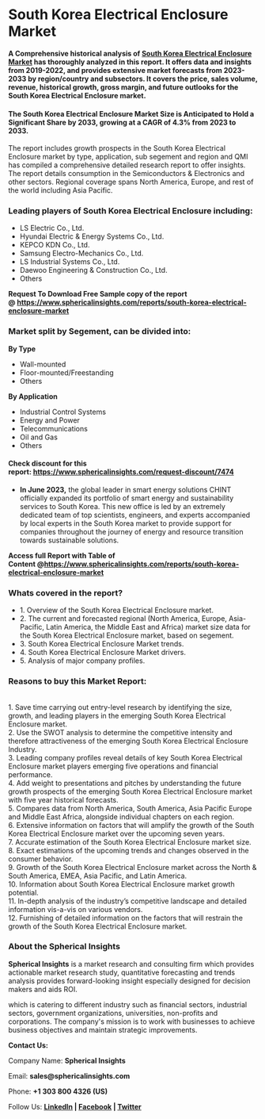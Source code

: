 <h1 class="news-post-title">South Korea Electrical Enclosure Market</h1>
<p><strong>A Comprehensive historical analysis of&nbsp;<a href="https://www.sphericalinsights.com/reports/south-korea-electrical-enclosure-market">South Korea Electrical Enclosure Market</a>&nbsp;has thoroughly analyzed in this report. It offers data and insights from 2019-2022, and provides extensive market forecasts from 2023-2033 by region/country and subsectors. It covers the price, sales volume, revenue, historical growth, gross margin, and future outlooks for the South Korea Electrical Enclosure market.</strong></p>
<h4><strong>The South Korea Electrical Enclosure Market Size is Anticipated to Hold a Significant Share by 2033, growing at a CAGR of 4.3% from 2023 to 2033.</strong></h4>
<p>The report includes growth prospects in the&nbsp;South Korea Electrical Enclosure market by type, application, sub segement and region and QMI has compiled a comprehensive detailed research report to offer insights. The report details consumption in the Semiconductors &amp; Electronics and other sectors. Regional coverage spans North America, Europe, and rest of the world including Asia Pacific.</p>
<h3><strong>Leading players of South Korea Electrical Enclosure including:</strong></h3>
<ul>
<li>LS Electric Co., Ltd.</li>
<li>Hyundai Electric &amp; Energy Systems Co., Ltd.</li>
<li>KEPCO KDN Co., Ltd.</li>
<li>Samsung Electro-Mechanics Co., Ltd.</li>
<li>LS Industrial Systems Co., Ltd.</li>
<li>Daewoo Engineering &amp; Construction Co., Ltd.</li>
<li>Others</li>
</ul>
<p><strong>Request To Download Free Sample copy of the report @&nbsp;<a href="https://www.sphericalinsights.com/reports/south-korea-electrical-enclosure-market">https://www.sphericalinsights.com/reports/south-korea-electrical-enclosure-market</a>&nbsp;</strong></p>
<h3><strong>Market split by Segement, can be divided into:</strong></h3>
<p><strong>By&nbsp;</strong><strong>Type</strong></p>
<ul>
<li>Wall-mounted</li>
<li>Floor-mounted/Freestanding</li>
<li>Others</li>
</ul>
<p><strong>By&nbsp;</strong><strong>Application</strong></p>
<ul>
<li>Industrial Control Systems</li>
<li>Energy and Power</li>
<li>Telecommunications</li>
<li>Oil and Gas</li>
<li>Others</li>
</ul>
<h4>Check discount for this report:&nbsp;<a href="https://www.sphericalinsights.com/request-discount/7474">https://www.sphericalinsights.com/request-discount/7474</a></h4>
<ul>
<li><strong>In June 2023,</strong>&nbsp;the global leader in smart energy solutions CHINT officially expanded its portfolio of smart energy and sustainability services to South Korea. This new office is led by an extremely dedicated team of top scientists, engineers, and experts accompanied by local experts in the South Korea market to provide support for companies throughout the journey of energy and resource transition towards sustainable solutions.</li>
</ul>
<p><strong>Access full Report with Table of Content&nbsp;@<a href="https://www.sphericalinsights.com/reports/south-korea-electrical-enclosure-market">https://www.sphericalinsights.com/reports/south-korea-electrical-enclosure-market</a>&nbsp;</strong></p>
<h3><strong>Whats covered in the report?</strong></h3>
<ul>
<li>1. Overview of the South Korea Electrical Enclosure market.</li>
<li>2. The current and forecasted regional (North America, Europe, Asia-Pacific, Latin America, the Middle East and Africa) market size data for the South Korea Electrical Enclosure market, based on segement.</li>
<li>3. South Korea Electrical Enclosure Market trends.</li>
<li>4. South Korea Electrical Enclosure Market drivers.</li>
<li>5. Analysis of major company profiles.</li>
</ul>
<h3><strong>Reasons to buy this Market Report:</strong></h3>
<p><br />1. Save time carrying out entry-level research by identifying the size, growth, and leading players in the emerging South Korea Electrical Enclosure market.<br />2. Use the SWOT analysis to determine the competitive intensity and therefore attractiveness of the emerging South Korea Electrical Enclosure Industry.<br />3. Leading company profiles reveal details of key South Korea Electrical Enclosure market players emerging five operations and financial performance.<br />4. Add weight to presentations and pitches by understanding the future growth prospects of the emerging South Korea Electrical Enclosure market with five year historical forecasts.<br />5. Compares data from North America, South America, Asia Pacific Europe and Middle East Africa, alongside individual chapters on each region.<br />6. Extensive information on factors that will amplify the growth of the South Korea Electrical Enclosure market over the upcoming seven years.<br />7. Accurate estimation of the&nbsp;South Korea Electrical Enclosure market size.<br />8. Exact estimations of the upcoming trends and changes observed in the consumer behavior.<br />9. Growth of the&nbsp;South Korea Electrical Enclosure market across the North &amp; South America, EMEA, Asia Pacific, and Latin America.<br />10. Information about South Korea Electrical Enclosure market growth potential.<br />11. In-depth analysis of the industry&rsquo;s competitive landscape and detailed information vis-a-vis on various vendors.<br />12. Furnishing of detailed information on the factors that will restrain the growth of the South Korea Electrical Enclosure market.</p>
<h3><strong>About the Spherical Insights</strong></h3>
<p><strong>Spherical Insights</strong>&nbsp;is a market research and consulting firm which provides actionable market research study, quantitative forecasting and trends analysis provides forward-looking insight especially designed for decision makers and aids ROI.</p>
<p>which is catering to different industry such as financial sectors, industrial sectors, government organizations, universities, non-profits and corporations. The company's mission is to work with businesses to achieve business objectives and maintain strategic improvements.</p>
<p><strong>Contact Us:</strong></p>
<p>Company Name:&nbsp;<strong>Spherical Insights</strong></p>
<p>Email:&nbsp;<strong>sales@sphericalinsights.com</strong></p>
<p>Phone:&nbsp;<strong>+1 303 800 4326 (US)</strong></p>
<p>Follow Us:&nbsp;<strong><a href="https://www.linkedin.com/company/spherical-insight/"><u>LinkedIn</u></a>&nbsp;|&nbsp;<a href="https://www.facebook.com/sphericalinsights22"><u>Facebook</u></a>&nbsp;|&nbsp;<a href="https://twitter.com/SInsights_US"><u>Twitter</u></a></strong></p>
